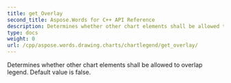 ```yaml
---
title: get_Overlay
second_title: Aspose.Words for C++ API Reference
description: Determines whether other chart elements shall be allowed to overlap legend. Default value is false. 
type: docs
weight: 0
url: /cpp/aspose.words.drawing.charts/chartlegend/get_overlay/
---
```


Determines whether other chart elements shall be allowed to overlap legend. Default value is false. 

